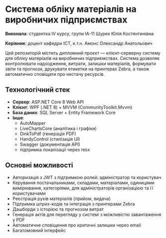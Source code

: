 # Система обліку матеріалів на виробничих підприємствах

**Виконала**: 
студентка IV курсу, групи ІА-11
Шурек Юлія Костянтинівна

**Керівник**:
доцент кафедри ІСТ, к.т.н.
Амонс Олександр Анатольович 

Цей репозиторій містить дипломний проєкт — клієнт-серверну систему для обліку матеріалів на виробничих підприємствах. Система дозволяє контролювати надходження, витрати, залишки матеріалів, формувати звіти та прогнози, друкувати етикетки на принтерах Zebra, а також автоматично сповіщати про нестачу ресурсів.

## Технологічний стек

- **Сервер**: ASP.NET Core 8 Web API  
- **Клієнт**: WPF (.NET 8) + MVVM (CommunityToolkit.Mvvm)  
- **База даних**: SQL Server + Entity Framework Core  
- **Інше**:
  - AutoMapper
  - LiveChartsCore (аналітика і графіки)
  - DinkToPdf (генерація PDF)
  - HandyControl (стилізація UI)
  - Swagger (документація API)
  - підтримка локалізації через resx

## Основні можливості

- Авторизація з JWT з підтримкою ролей: адміністратор та користувач
- Керування постачальниками, складами, матеріалами, одиницями вимірювання, категоріями, для адміністраторів організацією та її користувачами
- Реєстрація рухів матеріалів (прийом, видача)
- Підтримка штрих-кодів та інтеграція з принтерами Zebra
- Дашборди з історією та прогнозом витрат
- Генерація актів для перегляду у системі з можливістю завантаження у PDF
- Автоматичне сповіщення про критичні залишки через email
- Багатомовний інтерфейс
